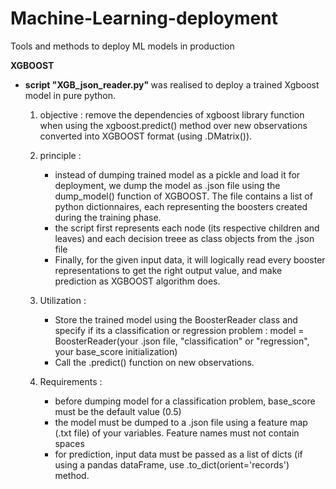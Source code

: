 # Machine-Learning-deployment
Tools and methods to deploy ML models in production 

<b> XGBOOST </b>

- <strong>script "XGB_json_reader.py" </strong> was realised to deploy a trained Xgboost model in pure python. 

    1. objective : remove the dependencies of xgboost library function when using the xgboost.predict() method over new observations converted into XGBOOST format (using .DMatrix()). 
    
    2. principle : 
        - instead of dumping trained model as a pickle and load it for deployment, we dump the model as .json file using the dump_model() function of XGBOOST. The file contains a list of python dictionnaires, each representing the boosters created during the training phase. 
        - the script first represents each node (its respective children and leaves) and each decision treee as class objects from the .json file
        - Finally, for the given input data, it will logically read every booster representations to get the right output value, and make prediction as XGBOOST algorithm does.
      
     3. Utilization : 
        - Store the trained model using the BoosterReader class and specify if its a classification or regression problem : model = BoosterReader(your .json file, "classification" or "regression", your base_score initialization)
        - Call the .predict() function on new observations. 
       
     4. Requirements :
        - before dumping model for a classification problem, base_score must be the default value (0.5)
        - the model must be dumped to a .json file using a feature map (.txt file) of your variables. Feature names must not contain spaces
        - for prediction, input data must be passed as a list of dicts (if using a pandas dataFrame, use .to_dict(orient='records') method. 
